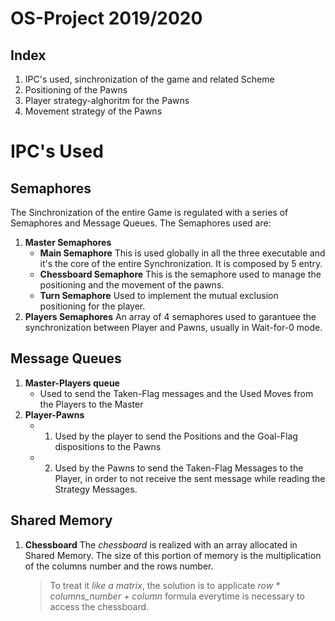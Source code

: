 # OS-Project 2019/2020
## Index
1. IPC's used, sinchronization of the game and related Scheme
2. Positioning of the Pawns
3. Player strategy-alghoritm for the Pawns
4. Movement strategy of the Pawns

# IPC's Used

## Semaphores
The Sinchronization of the entire Game is regulated with a series of Semaphores and Message Queues. The Semaphores used are:
1.  **Master Semaphores**
    * **Main Semaphore**
    This is used globally in all the three executable and it's the core of the entire Synchronization.
    It is composed by 5 entry.
    * **Chessboard Semaphore**
    This is the semaphore used to manage the positioning and the movement of the pawns.
    * **Turn Semaphore**
    Used to implement the mutual exclusion positioning for the player.
2. **Players Semaphores**
    An array of 4 semaphores used to garantuee the synchronization between Player and Pawns, usually in Wait-for-0 mode.

## Message Queues
1. **Master-Players queue**
    * Used to send the Taken-Flag messages and the Used Moves from the Players to the Master
2. **Player-Pawns**
    * 1. Used by the player to send the Positions and the Goal-Flag dispositions to the Pawns
    * 2. Used by the Pawns to send the Taken-Flag Messages to the Player, in order to not receive the       sent message while reading the Strategy Messages.

## Shared Memory
1. **Chessboard**
    The *chessboard* is realized with an array allocated in Shared Memory.
    The size of this portion of memory is the multiplication of the columns number and the rows number.

    > To treat it *like a matrix*, the solution is to applicate *row * columns_number + column* formula everytime is necessary to access the chessboard.